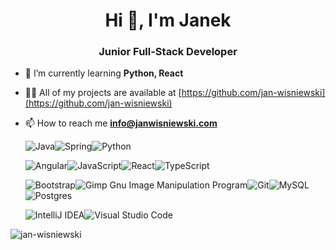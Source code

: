 <h1 align="center">Hi 👋, I'm Janek</h1>
<h3 align="center">Junior Full-Stack Developer</h3>

- 🌱 I’m currently learning **Python, React**

- 👨‍💻 All of my projects are available at [https://github.com/jan-wisniewski](https://github.com/jan-wisniewski)

- 📫 How to reach me **info@janwisniewski.com**

	![Java](https://img.shields.io/badge/java-%23ED8B00.svg?style=for-the-badge&logo=java&logoColor=white)![Spring](https://img.shields.io/badge/spring-%236DB33F.svg?style=for-the-badge&logo=spring&logoColor=white)![Python](https://img.shields.io/badge/python-3670A0?style=for-the-badge&logo=python&logoColor=ffdd54)
	
	![Angular](https://img.shields.io/badge/angular-%23DD0031.svg?style=for-the-badge&logo=angular&logoColor=white)![JavaScript](https://img.shields.io/badge/javascript-%23323330.svg?style=for-the-badge&logo=javascript&logoColor=%23F7DF1E)![React](https://img.shields.io/badge/react-%2320232a.svg?style=for-the-badge&logo=react&logoColor=%2361DAFB)![TypeScript](https://img.shields.io/badge/typescript-%23007ACC.svg?style=for-the-badge&logo=typescript&logoColor=white)	

	![Bootstrap](https://img.shields.io/badge/bootstrap-%23563D7C.svg?style=for-the-badge&logo=bootstrap&logoColor=white)![Gimp Gnu Image Manipulation Program](https://img.shields.io/badge/Gimp-657D8B?style=for-the-badge&logo=gimp&logoColor=FFFFFF)![Git](https://img.shields.io/badge/git-%23F05033.svg?style=for-the-badge&logo=git&logoColor=white)![MySQL](https://img.shields.io/badge/mysql-%2300f.svg?style=for-the-badge&logo=mysql&logoColor=white)![Postgres](https://img.shields.io/badge/postgres-%23316192.svg?style=for-the-badge&logo=postgresql&logoColor=white)

	![IntelliJ IDEA](https://img.shields.io/badge/IntelliJIDEA-000000.svg?style=for-the-badge&logo=intellij-idea&logoColor=white)![Visual Studio Code](https://img.shields.io/badge/Visual%20Studio%20Code-0078d7.svg?style=for-the-badge&logo=visual-studio-code&logoColor=white)


<p><img align="center" src="https://github-readme-stats.vercel.app/api/top-langs?username=jan-wisniewski&show_icons=true&locale=en&layout=compact" alt="jan-wisniewski" /></p>
